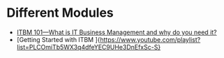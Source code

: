 # Different Modules

- [ITBM 101—What is IT Business Management and why do you need it?](https://community.servicenow.com/community?id=community_blog&sys_id=b491817bdb78ef04a39a0b55ca9619ca)
- [Getting Started with ITBM ]{https://www.youtube.com/playlist?list=PLCOmiTb5WX3q4dfeYEC9UHe3DnEfxSc-S}
